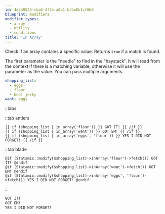 ```yaml
---
id: 4e349523-cba6-4f3b-a0e1-bd4e8b1cf6b9
blueprint: modifiers
modifier_types:
  - array
  - utility
  - conditions
title: 'In Array'
---
```

Check if an array contains a specific value. Returns `true` if a match is found.

The first parameter is the "needle" to find in the "haystack". It will read from the context if there is a matching variable, otherwise it will use the parameter as the value. You can pass multiple arguments.

```yaml
shopping_list:
  - eggs
  - flour
  - beef jerky
want: eggs
```

::tabs

::tab antlers
```antlers
{{ if (shopping_list | in_array('flour')) }} GOT IT! {{ /if }}
{{ if (shopping_list | in_array('want')) }} GOT EM! {{ /if }}
{{ if (shopping_list | in_array('eggs', 'flour')) }} YES I DID NOT FORGET! {{ /if }}
```
::tab blade
```blade
@if (Statamic::modify($shopping_list)->inArray('flour')->fetch()) GOT IT! @endif
@if (Statamic::modify($shopping_list)->inArray('want')->fetch()) GOT EM! @endif
@if (Statamic::modify($shopping_list)->inArray('eggs', 'flour')->fetch()) YES I DID NOT FORGET! @endif
```
::


```html
GOT IT!
GOT EM!
YES I DID NOT FORGET!
```
